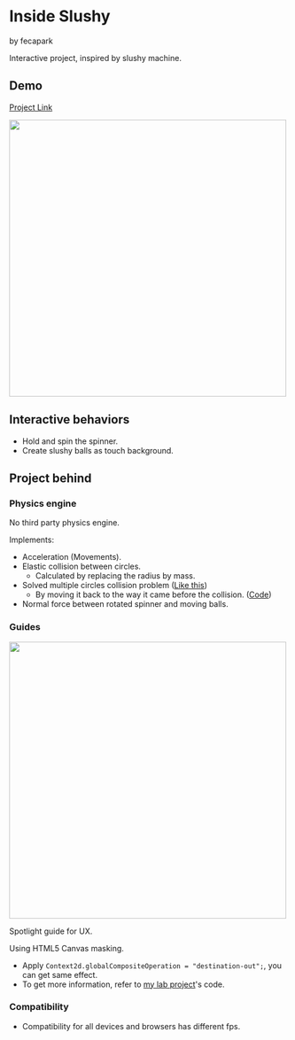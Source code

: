 # Inside Slushy

by fecapark

Interactive project, inspired by slushy machine.

## Demo

[Project Link](https://fecapark.github.io/inside-slushy/)

<img src="https://github.com/fecapark/inside-slushy/assets/101973955/8f2e1f70-d933-48b2-9970-a5e1a41e357f" width="500" />

## Interactive behaviors

- Hold and spin the spinner.
- Create slushy balls as touch background.

## Project behind

### Physics engine

No third party physics engine.

Implements:

- Acceleration (Movements).
- Elastic collision between circles.
  - Calculated by replacing the radius by mass.
- Solved multiple circles collision problem ([Like this](https://gamedev.stackexchange.com/questions/104042/2d-multiple-circle-collision-response))
  - By moving it back to the way it came before the collision. ([Code](https://github.com/fecapark/inside-slushy/blob/f94fd9d5e9d52c3be5bb57d01a375eab572e0233/src/managers/BallManager.js#L194C11-L194C28))
- Normal force between rotated spinner and moving balls.

### Guides

<img src="https://github.com/fecapark/inside-slushy/assets/101973955/3c16c0f9-0919-42b4-9795-821ef329c2ae" width="500" />

Spotlight guide for UX.

Using HTML5 Canvas masking.

- Apply `Context2d.globalCompositeOperation = "destination-out";`, you can get same effect.
- To get more information, refer to [my lab project](https://github.com/fecapark/masking-animation)'s code.

### Compatibility

- Compatibility for all devices and browsers has different fps.
